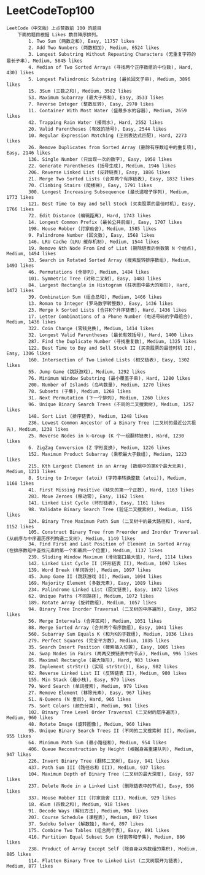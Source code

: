 # LeetCodeTop100
    LeetCode（中文版）上点赞数前 100 的题目
        下面的题目根据 Likes 数目降序排列。
            1. Two Sum (两数之和), Easy, 11757 likes
            2. Add Two Numbers (两数相加), Medium, 6524 likes
            3. Longest Substring Without Repeating Characters (无重复字符的最长子串), Medium, 5845 likes
            4. Median of Two Sorted Arrays (寻找两个正序数组的中位数), Hard, 4303 likes
            5. Longest Palindromic Substring (最长回文子串), Medium, 3896 likes
            15. 3Sum (三数之和), Medium, 3582 likes
            53. Maximum Subarray (最大子序和), Easy, 3533 likes
            7. Reverse Integer (整数反转), Easy, 2970 likes
            11. Container With Most Water (盛最多水的容器), Medium, 2659 likes
            42. Trapping Rain Water (接雨水), Hard, 2552 likes
            20. Valid Parentheses (有效的括号), Easy, 2544 likes
            10. Regular Expression Matching (正则表达式匹配), Hard, 2273 likes
            26. Remove Duplicates from Sorted Array (删除有序数组中的重复项), Easy, 2146 likes
            136. Single Number (只出现一次的数字), Easy, 1958 likes
            22. Generate Parentheses (括号生成), Medium, 1946 likes
            206. Reverse Linked List (反转链表), Easy, 1886 likes
            21. Merge Two Sorted Lists (合并两个有序链表), Easy, 1832 likes
            70. Climbing Stairs (爬楼梯), Easy, 1791 likes
            300. Longest Increasing Subsequence (最长递增子序列), Medium, 1773 likes
            121. Best Time to Buy and Sell Stock (买卖股票的最佳时机), Easy, 1766 likes
            72. Edit Distance (编辑距离), Hard, 1743 likes
            14. Longest Common Prefix (最长公共前缀), Easy, 1707 likes
            198. House Robber (打家劫舍), Medium, 1585 likes
            9. Palindrome Number (回文数), Easy, 1568 likes
            146. LRU Cache (LRU 缓存机制), Medium, 1544 likes
            19. Remove Nth Node From End of List (删除链表的倒数第 N 个结点), Medium, 1494 likes
            33. Search in Rotated Sorted Array (搜索旋转排序数组), Medium, 1493 likes
            46. Permutations (全排列), Medium, 1484 likes
            101. Symmetric Tree (对称二叉树), Easy, 1483 likes
            84. Largest Rectangle in Histogram (柱状图中最大的矩形), Hard, 1472 likes
            39. Combination Sum (组合总和), Medium, 1466 likes
            13. Roman to Integer (罗马数字转整数), Easy, 1436 likes
            23. Merge k Sorted Lists (合并K个升序链表), Hard, 1436 likes
            17. Letter Combinations of a Phone Number (电话号码的字母组合), Medium, 1436 likes
            322. Coin Change (零钱兑换), Medium, 1414 likes
            32. Longest Valid Parentheses (最长有效括号), Hard, 1400 likes
            287. Find the Duplicate Number (寻找重复数), Medium, 1325 likes
            122. Best Time to Buy and Sell Stock II (买卖股票的最佳时机 II), Easy, 1306 likes
            160. Intersection of Two Linked Lists (相交链表), Easy, 1302 likes
            55. Jump Game (跳跃游戏), Medium, 1292 likes
            76. Minimum Window Substring (最小覆盖子串), Hard, 1280 likes
            200. Number of Islands (岛屿数量), Medium, 1270 likes
            78. Subsets (子集), Medium, 1269 likes
            31. Next Permutation (下一个排列), Medium, 1260 likes
            96. Unique Binary Search Trees (不同的二叉搜索树), Medium, 1257 likes
            148. Sort List (排序链表), Medium, 1248 likes
            236. Lowest Common Ancestor of a Binary Tree (二叉树的最近公共祖先), Medium, 1238 likes
            25. Reverse Nodes in k-Group (K 个一组翻转链表), Hard, 1230 likes
            6. ZigZag Conversion (Z 字形变换), Medium, 1226 likes
            152. Maximum Product Subarray (乘积最大子数组), Medium, 1223 likes
            215. Kth Largest Element in an Array (数组中的第K个最大元素), Medium, 1211 likes
            8. String to Integer (atoi) (字符串转换整数 (atoi)), Medium, 1168 likes
            41. First Missing Positive (缺失的第一个正数), Hard, 1163 likes
            283. Move Zeroes (移动零), Easy, 1162 likes
            141. Linked List Cycle (环形链表), Easy, 1161 likes
            98. Validate Binary Search Tree (验证二叉搜索树), Medium, 1156 likes
            124. Binary Tree Maximum Path Sum (二叉树中的最大路径和), Hard, 1152 likes
            105. Construct Binary Tree from Preorder and Inorder Traversal (从前序与中序遍历序列构造二叉树), Medium, 1149 likes
            34. Find First and Last Position of Element in Sorted Array (在排序数组中查找元素的第一个和最后一个位置), Medium, 1137 likes
            239. Sliding Window Maximum (滑动窗口最大值), Hard, 1114 likes
            142. Linked List Cycle II (环形链表 II), Medium, 1097 likes
            139. Word Break (单词拆分), Medium, 1097 likes
            45. Jump Game II (跳跃游戏 II), Medium, 1094 likes
            169. Majority Element (多数元素), Easy, 1089 likes
            234. Palindrome Linked List (回文链表), Easy, 1072 likes
            62. Unique Paths (不同路径), Medium, 1072 likes
            189. Rotate Array (旋转数组), Medium, 1057 likes
            94. Binary Tree Inorder Traversal (二叉树的中序遍历), Easy, 1052 likes
            56. Merge Intervals (合并区间), Medium, 1051 likes
            88. Merge Sorted Array (合并两个有序数组), Easy, 1041 likes
            560. Subarray Sum Equals K (和为K的子数组), Medium, 1036 likes
            279. Perfect Squares (完全平方数), Medium, 1035 likes
            35. Search Insert Position (搜索插入位置), Easy, 1005 likes
            24. Swap Nodes in Pairs (两两交换链表中的节点), Medium, 996 likes
            85. Maximal Rectangle (最大矩形), Hard, 983 likes
            28. Implement strStr() (实现 strStr()), Easy, 982 likes
            92. Reverse Linked List II (反转链表 II), Medium, 980 likes
            155. Min Stack (最小栈), Easy, 979 likes
            79. Word Search (单词搜索), Medium, 979 likes
            27. Remove Element (移除元素), Easy, 967 likes
            51. N-Queens (N 皇后), Hard, 965 likes
            75. Sort Colors (颜色分类), Medium, 961 likes
            102. Binary Tree Level Order Traversal (二叉树的层序遍历), Medium, 960 likes
            48. Rotate Image (旋转图像), Medium, 960 likes
            95. Unique Binary Search Trees II (不同的二叉搜索树 II), Medium, 955 likes
            64. Minimum Path Sum (最小路径和), Medium, 954 likes
            406. Queue Reconstruction by Height (根据身高重建队列), Medium, 947 likes
            226. Invert Binary Tree (翻转二叉树), Easy, 941 likes
            437. Path Sum III (路径总和 III), Medium, 937 likes
            104. Maximum Depth of Binary Tree (二叉树的最大深度), Easy, 937 likes
            237. Delete Node in a Linked List (删除链表中的节点), Easy, 936 likes
            337. House Robber III (打家劫舍 III), Medium, 929 likes
            18. 4Sum (四数之和), Medium, 918 likes
            91. Decode Ways (解码方法), Medium, 904 likes
            207. Course Schedule (课程表), Medium, 897 likes
            37. Sudoku Solver (解数独), Hard, 897 likes
            175. Combine Two Tables (组合两个表), Easy, 891 likes
            416. Partition Equal Subset Sum (分割等和子集), Medium, 886 likes
            238. Product of Array Except Self (除自身以外数组的乘积), Medium, 885 likes
            114. Flatten Binary Tree to Linked List (二叉树展开为链表), Medium, 877 likes               